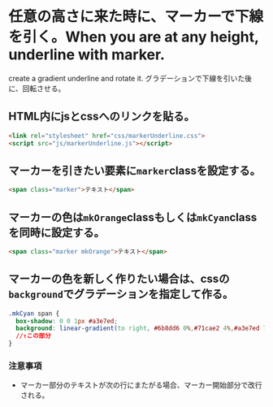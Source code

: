 # 任意の高さに来た時に、マーカーで下線を引く。When you are at any height, underline with marker.
create a gradient underline and rotate it.
グラデーションで下線を引いた後に、回転させる。

## HTML内にjsとcssへのリンクを貼る。

```HTML
<link rel="stylesheet" href="css/markerUnderline.css">
<script src="js/markerUnderline.js"></script>
```


## マーカーを引きたい要素に`marker`classを設定する。

```HTML
<span class="marker">テキスト</span>
```


## マーカーの色は`mkOrange`classもしくは`mkCyan`classを同時に設定する。

```HTML
<span class="marker mkOrange">テキスト</span>
```

## マーカーの色を新しく作りたい場合は、cssの`background`でグラデーションを指定して作る。

```CSS
.mkCyan span {
  box-shadow: 0 0 1px #a3e7ed;
  background: linear-gradient(to right, #6b8dd6 0%,#71cae2 4%,#a3e7ed 71%,#71cae2 91%,#71cae2 100%);
  //↑この部分
}
```

### 注意事項

* マーカー部分のテキストが次の行にまたがる場合、マーカー開始部分で改行される。
